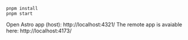 ```
pnpm install
pnpm start
```

Open Astro app (host): http://localhost:4321/
The remote app is avaiable here: http://localhost:4173/